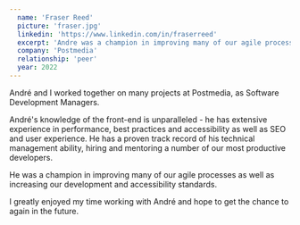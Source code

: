```yaml
---
  name: 'Fraser Reed'
  picture: 'fraser.jpg'
  linkedin: 'https://www.linkedin.com/in/fraserreed'
  excerpt: 'Andre was a champion in improving many of our agile processes as well as increasing our development and accessibility standards'
  company: 'Postmedia'
  relationship: 'peer'
  year: 2022
---
```


<p>
  André and I worked together on many projects at Postmedia, as Software Development Managers. </p>
<p>André's knowledge of the front-end is unparalleled - he has extensive experience in performance, best practices and accessibility as well as SEO and user experience. He has a proven track record of his technical management ability, hiring and mentoring a number of our most productive developers. 
 </p><p>He was a champion in improving many of our agile processes as well as increasing our development and accessibility standards. 
  </p><p>I greatly enjoyed my time working with André and hope to get the chance to again in the future.
</p>
